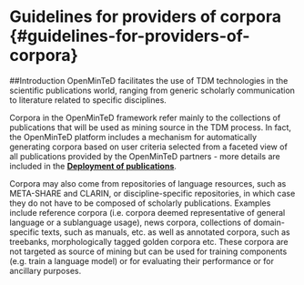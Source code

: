 # Guidelines for providers of corpora {#guidelines-for-providers-of-corpora}

##Introduction
OpenMinTeD facilitates the use of TDM technologies in the scientific publications world, ranging from generic scholarly communication to literature related to specific disciplines.

Corpora in the OpenMinTeD framework refer mainly to the collections of publications that will be used as mining source in the TDM process. In fact, the OpenMinTeD platform includes a mechanism for automatically generating corpora based on user criteria selected from a faceted view of all publications provided by the OpenMinTeD partners - more details are included in the [**Deployment of publications**](/deployment-scenario-of-publications-in-openminted.md).

Corpora may also come from repositories of language resources, such as META-SHARE and CLARIN, or discipline-specific repositories, in which case they do not have to be composed of scholarly publications. Examples include reference corpora \(i.e. corpora deemed representative of general language or a sublanguage usage\), news corpora, collections of domain-specific texts, such as manuals, etc. as well as annotated corpora, such as treebanks, morphologically tagged golden corpora etc. These corpora are not targeted as source of mining but can be used for training components \(e.g. train a language model\) or for evaluating their performance or for ancillary purposes.


